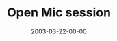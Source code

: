 ---
layout: message
category: message
series: "Go Ahead and Ask"
title: "Open Mic session"
date: 2003-03-22-00-00
message_id: 479
audio: "http://s3.amazonaws.com/crossroadsaudiomessages/Go_Ahead_And_Ask_Q&A_Compilation.mp3"
audio-duration: "52:54"
explicit: "N"
---